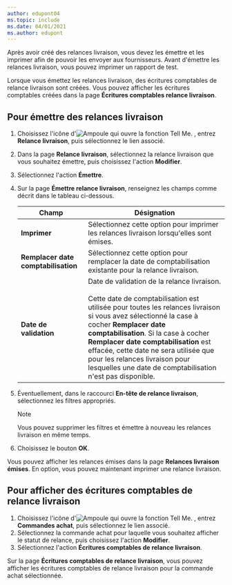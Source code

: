 ```yaml
---
author: edupont04
ms.topic: include
ms.date: 04/01/2021
ms.author: edupont
---
```

Après avoir créé des relances livraison, vous devez les émettre et les imprimer afin de pouvoir les envoyer aux fournisseurs. Avant d'émettre les relances livraison, vous pouvez imprimer un rapport de test.  

Lorsque vous émettez les relances livraison, des écritures comptables de relance livraison sont créées. Vous pouvez afficher les écritures comptables créées dans la page **Écritures comptables relance livraison**.  

## <a name="to-issue-delivery-reminders"></a><a name="to-issue-delivery-reminders"></a>Pour émettre des relances livraison

1. Choisissez l'icône d'![Ampoule qui ouvre la fonction Tell Me.](../../../media/ui-search/search_small.png "Dites-moi ce que vous voulez faire") , entrez **Relance livraison**, puis sélectionnez le lien associé.  
2. Dans la page **Relance livraison**, sélectionnez la relance livraison que vous souhaitez émettre, puis choisissez l'action **Modifier**.  
3. Sélectionnez l'action **Émettre**.  
4. Sur la page **Émettre relance livraison**, renseignez les champs comme décrit dans le tableau ci-dessous.  

    |Champ|Désignation|  
    |---------------------------------|---------------------------------------|  
    |**Imprimer**|Sélectionnez cette option pour imprimer les relances livraison lorsqu'elles sont émises.|  
    |**Remplacer date comptabilisation**|Sélectionnez cette option pour remplacer la date de comptabilisation existante pour la relance livraison.|  
    |**Date de validation**|Date de validation de la relance livraison.<br /><br /> Cette date de comptabilisation est utilisée pour toutes les relances livraison si vous avez sélectionné la case à cocher **Remplacer date comptabilisation**. Si la case à cocher **Remplacer date comptabilisation** est effacée, cette date ne sera utilisée que pour les relances livraison pour lesquelles une date de comptabilisation n'est pas disponible.|  

5. Éventuellement, dans le raccourci **En-tête de relance livraison**, sélectionnez les filtres appropriés.  

    > [!NOTE]  
    >  Vous pouvez supprimer les filtres et émettre à nouveau les relances livraison en même temps.  

6. Choisissez le bouton **OK**.  

Vous pouvez afficher les relances émises dans la page **Relances livraison émises**. En option, vous pouvez maintenant imprimer une relance livraison.  

## <a name="to-view-delivery-reminder-ledger-entries"></a><a name="to-view-delivery-reminder-ledger-entries"></a>Pour afficher des écritures comptables de relance livraison

1. Choisissez l'icône d'![Ampoule qui ouvre la fonction Tell Me.](../../../media/ui-search/search_small.png "Dites-moi ce que vous voulez faire") , entrez **Commandes achat**, puis sélectionnez le lien associé.  
2. Sélectionnez la commande achat pour laquelle vous souhaitez afficher le statut de relance, puis choisissez l'action **Modifier**.  
3. Sélectionnez l'action **Écritures comptables de relance livraison**.  

Sur la page **Écritures comptables de relance livraison**, vous pouvez afficher les écritures comptables de relance livraison pour la commande achat sélectionnée.  
